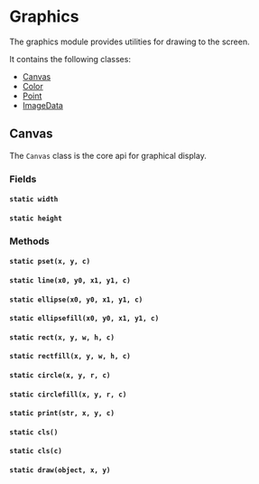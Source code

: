 Graphics
=============

The graphics module provides utilities for drawing to the screen.

It contains the following classes:

* [Canvas](#canvas)
* [Color](#color)
* [Point](#point)
* [ImageData](#imagedata)

## Canvas

The `Canvas` class is the core api for graphical display.

### Fields
#### `static width`
#### `static height` 

### Methods
#### `static pset(x, y, c) `
#### `static line(x0, y0, x1, y1, c) `
#### `static ellipse(x0, y0, x1, y1, c) `
#### `static ellipsefill(x0, y0, x1, y1, c) `
#### `static rect(x, y, w, h, c) `
#### `static rectfill(x, y, w, h, c) `
#### `static circle(x, y, r, c) `
#### `static circlefill(x, y, r, c) `
#### `static print(str, x, y, c) `
#### `static cls() `
#### `static cls(c) `
#### `static draw(object, x, y) `
